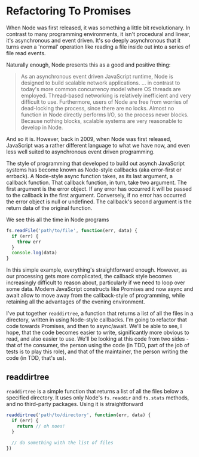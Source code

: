 # Refactoring To Promises

When Node was first released, it was something a little bit revolutionary.
In contrast to many programming environments, it isn't procedural and 
linear, it's asynchronous and event driven. It's so deeply asynchronous
that it turns even a 'normal' operation like reading a file inside out 
into a series of file read events.  

Naturally enough, Node presents this as a good and positive thing:

> As an asynchronous event driven JavaScript runtime, Node is designed 
> to build scalable network applications. ... in contrast to today's more 
> common concurrency model where OS threads are employed. Thread-based 
> networking is relatively inefficient and very difficult to use. 
> Furthermore, users of Node are free from worries of dead-locking the 
> process, since there are no locks. Almost no function in Node directly
> performs I/O, so the process never blocks. Because nothing blocks, 
> scalable systems are very reasonable to develop in Node.

And so it is. However, back in 2009, when Node was first released, 
JavaScript was a rather different language to what we have now, and even
less well suited to asynchronous event driven programming.  

The style of programming that developed to build out asynch JavaScript 
systems has become known as Node-style callbacks (aka error-first or errback).  A
Node-style async function takes, as its last argument, a callback function.
That callback function, in turn, take two argument. The first argument is 
the error object. If any error has occurred it will be passed to the callback 
in the first argument. Conversely, if no error has occurred the error object 
is null or undefined. The callback's second argument is the return data of
the original function.    

We see this all the time in Node programs

```javascript
fs.readFile('path/to/file', function(err, data) {
  if (err) {
    throw err  
  }
  console.log(data)
}
```

In this simple example, everything's straightforward enough.  However, as
our processing gets more complicated, the callback style becomes
increasingly difficult to reason about, particularly if we need to loop over
some data. Modern JavaScript constructs like Promises and now async and 
await allow to move away from the callback-style of programming, while 
retaining all the advantages of the evening environment.  

I've put together ```readdirtree```, a function that returns a list of all
the files in a directory, written in using Node-style callbacks. I'm going to
refactor that code towards Promises, and then to async/await.  We'll be able
to see, I hope, that the code becomes easier to write, significantly more
obvious to read, and also easier to use.  We'll be looking at this code from
two sides - that of the consumer, the person using the code (in TDD, part of
the job of tests is to play this role), and that of the maintainer, the 
person writing the code (in TDD, that's us).

## readdirtree

```readdirtree``` is a simple function that returns a list of all the files
below a specified directory.  It uses only Node's ```fs.readdir``` and 
```fs.stats``` methods, and no third-party packages. Using it is 
straightforward 

```javascript 
readdirtree('path/to/directory', function(err, data) {
  if (err) {
    return // oh noes!
  }
  
  // do something with the list of files
})
```



